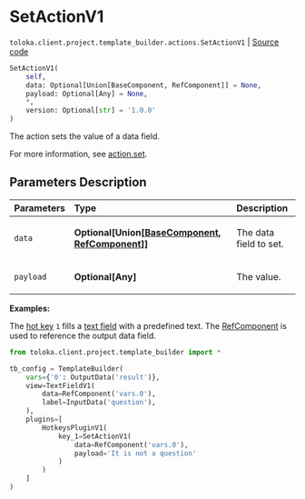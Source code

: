 # SetActionV1
`toloka.client.project.template_builder.actions.SetActionV1` | [Source code](https://github.com/Toloka/toloka-kit/blob/v1.2.2/src/client/project/template_builder/actions.py#L146)

```python
SetActionV1(
    self,
    data: Optional[Union[BaseComponent, RefComponent]] = None,
    payload: Optional[Any] = None,
    *,
    version: Optional[str] = '1.0.0'
)
```

The action sets the value of a data field.


For more information, see [action.set](https://toloka.ai/docs/template-builder/reference/action.set).

## Parameters Description

| Parameters | Type | Description |
| :----------| :----| :-----------|
`data`|**Optional\[Union\[[BaseComponent](toloka.client.project.template_builder.base.BaseComponent.md), [RefComponent](toloka.client.project.template_builder.base.RefComponent.md)\]\]**|<p>The data field to set.</p>
`payload`|**Optional\[Any\]**|<p>The value.</p>

**Examples:**

The [hot key](toloka.client.project.template_builder.plugins.HotkeysPluginV1.md) `1`
fills a [text field](toloka.client.project.template_builder.fields.TextFieldV1.md) with a predefined text.
The [RefComponent](toloka.client.project.template_builder.base.RefComponent.md) is used to reference the output data field.

```python
from toloka.client.project.template_builder import *

tb_config = TemplateBuilder(
    vars={'0': OutputData('result')},
    view=TextFieldV1(
        data=RefComponent('vars.0'),
        label=InputData('question'),
    ),
    plugins=[
        HotkeysPluginV1(
            key_1=SetActionV1(
                data=RefComponent('vars.0'),
                payload='It is not a question'
            )
        )
    ]
)
```
